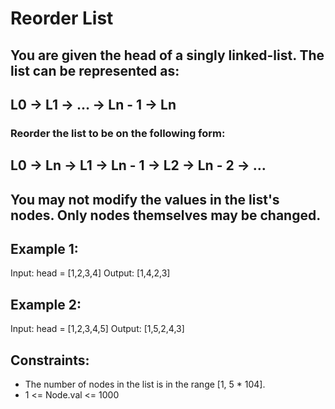 # Reorder List

## You are given the head of a singly linked-list. The list can be represented as:

## L0 → L1 → … → Ln - 1 → Ln
### Reorder the list to be on the following form:

## L0 → Ln → L1 → Ln - 1 → L2 → Ln - 2 → …
## You may not modify the values in the list's nodes. Only nodes themselves may be changed.

 

## Example 1:


Input: head = [1,2,3,4]
Output: [1,4,2,3]
## Example 2:


Input: head = [1,2,3,4,5]
Output: [1,5,2,4,3]
 

## Constraints:

- The number of nodes in the list is in the range [1, 5 * 104].
- 1 <= Node.val <= 1000